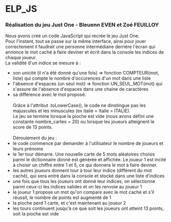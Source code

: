 # ELP_JS

### Réalisation du jeu Just One - Bleuenn EVEN et Zoé FEUILLOY

Nous avons créé un code JavaScript qui recrée le jeu Just One. <br>
Pour l'instant, tout se passe sur la même interface, ainsi pour jouer correctement il faudrait une personne intermédiaire derrière l'écran qui annonce le mot caché à faire deviner et écrit dans la console les indices de chaque joueur. <br>
La validité d'un indice se mesure à :<br>
- son unicité (il n'a été donné qu'une fois) => fonction COMPTEUR(mot, liste) qui compte le nombre d'occurences d'un mot dans une liste
- l'absence d'espaces (un seul mot) => fonction UN_SEUL_MOT(mot) qui s'assure de l'absence d'espaces dans une chaine de caractères
- sa différence avec le mot proposé. 
<br><br>Grâce à l'attribut .toLowerCase(), le code ne dinstingue pas les majuscules et les minuscules (ex italie = Italie = ITALIE). <br>
Le jeu se termine lorsque la pioche est vide (nous avons défini une constante nombre_cartes = 20) ou lorsque les joueurs atteignent le score de 13 points. <br>
<br>Déroulement du jeu :
- le code commence par demander à l'utilisateur le nombre de joueurs et leurs prénoms
- le 1er tour démarre. Une nouvelle carte de 5 mots aléatoires choisis parmi le dictionnaire donné est générée et affichée. Le joueur 1 est incité à choisir un chiffre entre 1 et 5, ce qui donnera le mot à faire deviner.
- les autres joueurs donnent tour à tour leur indice (différent du mot caché), qui sera entré dans la console et stocké dans une liste d'indices
- une fois que tous les joueurs ont donné leur indices, on sélectionne parmi ceux-ci les indices valides et on les renvoie au joueur 1
- le joueur 1 propose un mot qu'on compare avec le mot caché et s'il réussit, le nombre de points est augmenté de 1
- la pioche perd 1 carte, et c'est maintenant au joueur 2
- les tours continuent jusqu'à ce que soit les joueurs ont atteint 13 points, soit la pioche est vide
